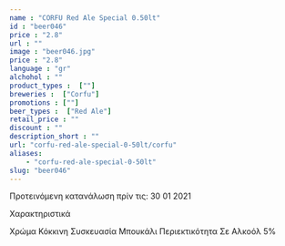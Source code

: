 ```yaml
---
name : "CORFU Red Ale Special 0.50lt"
id : "beer046"
price : "2.8"
url : ""
image : "beer046.jpg"
price : "2.8"
language : "gr"
alchohol : ""
product_types :  [""]
breweries :  ["Corfu"]
promotions : [""]
beer_types :  ["Red Ale"]
retail_price : ""
discount : ""
description_short : ""
url: "corfu-red-ale-special-0-50lt/corfu"
aliases: 
    - "corfu-red-ale-special-0-50lt"
slug: "beer046"
---
```


Προτεινόμενη κατανάλωση πρίν τις: 30 01 2021

Χαρακτηριστικά

Χρώμα
Κόκκινη
Συσκευασία
Μπουκάλι
Περιεκτικότητα Σε Αλκοόλ
5%